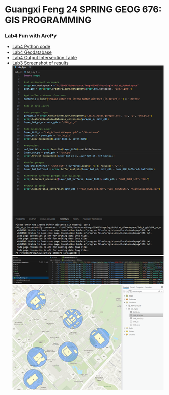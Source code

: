 # Guangxi Feng 24 SPRING GEOG 676: GIS PROGRAMMING
### Lab4  Fun with ArcPy


- [Lab4 Python code](lab_4.py)
- [Lab4 Geodatabase](Workspace\lab_4.gdb)
- [Lab4 Output Intersection Table](Outputs\nearbyBuildings.csv])
- [Lab3 Screenshot of results](Screenshot)
![](Screenshot\lab_4-1.PNG)
![](Screenshot\lab_4-2.PNG)
![](Screenshot\lab_4-3.PNG)